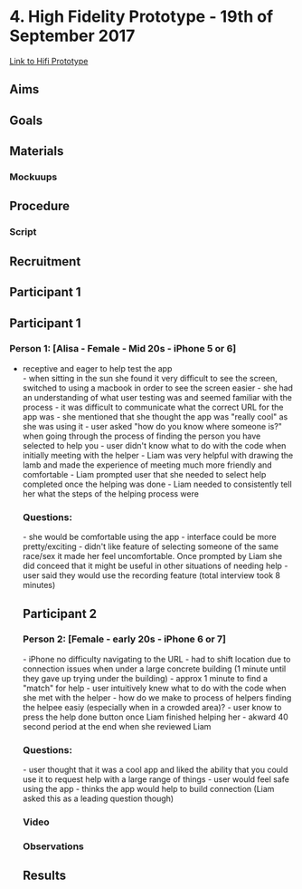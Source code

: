 <h1>4. High Fidelity Prototype - 19th of September 2017</h1>
<a href="http://ml.rft.io">Link to Hifi Prototype</a>

<h2>Aims</h2>

<h2>Goals</h2>

<h2>Materials</h2>
<h3>Mockuups</h3>

<h2>Procedure</h2>
<h3>Script</h3>

<h2>Recruitment</h2>

<h2>Participant 1</h2>

<h2>Participant 1</h2>
<h3>Person 1: [Alisa - Female - Mid 20s - iPhone 5 or 6]</h3>
<ul>
<li>receptive and eager to help test the app</li>
- when sitting in the sun she found it very difficult to see the screen, switched to using a macbook in order to see the screen easier
- she had an understanding of what user testing was and seemed familiar with the process
- it was difficult to communicate what the correct URL for the app was
- she mentioned that she thought the app was "really cool" as she was using it
- user asked "how do you know where someone is?" when going through the process of finding the person you have selected to help you
- user didn't know what to do with the code when initially meeting with the helper
- Liam was very helpful with drawing the lamb and made the experience of meeting much more friendly and comfortable
- Liam prompted user that she needed to select help completed once the helping was done
- Liam needed to consistently tell her what the steps of the helping process were

<h3>Questions:</h3>
- she would be comfortable using the app
- interface could be more pretty/exciting
- didn't like feature of selecting someone of the same race/sex it made her feel uncomfortable. Once prompted by Liam she did conceed that it might be useful in other situations of needing help
- user said they would use the recording feature
(total interview took 8 minutes)

<h2>Participant 2</h2>
<h3>Person 2: [Female - early 20s - iPhone 6 or 7]</h3>
- iPhone no difficulty navigating to the URL
- had to shift location due to connection issues when under a large concrete building (1 minute until they gave up trying under the building)
- approx 1 minute to find a "match" for help
- user intuitively knew what to do with the code when she met with the helper
- how do we make to process of helpers finding the helpee easiy (especially when in a crowded area)?
- user know to press the help done button once Liam finished helping her
- akward 40 second period at the end when she reviewed Liam

<h3>Questions:</h3>
- user thought that it was a cool app and liked the ability that you could use it to request help with a large range of things
- user would feel safe using the app
- thinks the app would help to build connection (Liam asked this as a leading question though)

<h3>Video</h3>
<h3>Observations</h3>

<h2>Results</h2>
